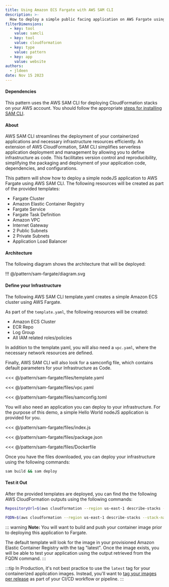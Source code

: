 ```yaml
---
title: Using Amazon ECS Fargate with AWS SAM CLI
description: >-
  How to deploy a simple public facing application on AWS Fargate using AWS SAM CLI
filterDimensions:
  - key: tool
    value: samcli
  - key: tool
    value: cloudformation
  - key: type
    value: pattern
  - key: app
    value: website
authors:
  - jldeen
date: Nov 15 2023
---
```


#### Dependencies

This pattern uses the AWS SAM CLI for deploying CloudFormation stacks on your AWS account.
You should follow the appropriate [steps for installing SAM CLI](https://docs.aws.amazon.com/serverless-application-model/latest/developerguide/install-sam-cli.html).

#### About

AWS SAM CLI streamlines the deployment of your containerized applications and necessary infrastructure resources efficiently. An extension of AWS CloudFormation, SAM CLI simplifies serverless application deployment and management by allowing you to define infrastructure as code. This facilitates version control and reproducibility, simplifying the packaging and deployment of your application code, dependencies, and configurations.

This pattern will show how to deploy a simple nodeJS application to AWS Fargate using AWS SAM CLI. The following resources will be created as part of the provided templates:

- Fargate Cluster
- Amazon Elastic Container Registry
- Fargate Service
- Fargate Task Definition
- Amazon VPC
- Internet Gateway
- 2 Public Subnets
- 2 Private Subnets
- Application Load Balancer

#### Architecture

The following diagram shows the architecture that will be deployed:

!!! @/pattern/sam-fargate/diagram.svg

#### Define your Infrastructure

The following AWS SAM CLI template.yaml creates a simple Amazon ECS cluster using AWS Fargate.

As part of the `template.yaml`, the following resources will be created:

- Amazon ECS Cluster 
- ECR Repo
- Log Group
- All IAM related roles/policies

In addition to the template.yaml, you will also need a `vpc.yaml`, where the necessary network resources are defined.

Finally, AWS SAM CLI will also look for a samconfig file, which contains default parameters for your Infrastructure as Code.

<tabs>

<tab label='template.yaml'>

<<< @/pattern/sam-fargate/files/template.yaml

</tab>

<tab label='vpc.yaml'>

<<< @/pattern/sam-fargate/files/vpc.yaml

</tab>

<tab label='samconfig.toml'>

<<< @/pattern/sam-fargate/files/samconfig.toml

</tab>

</tabs>

You will also need an application you can deploy to your infrastructure. For the purpose of this demo, a simple Hello World nodeJS application is provided for you.

<tabs>

<tab label='index.js'>

<<< @/pattern/sam-fargate/files/index.js

</tab>

<tab label='package.json'>

<<< @/pattern/sam-fargate/files/package.json

</tab>

<tab label='Dockerfile'>

<<< @/pattern/sam-fargate/files/Dockerfile

</tab>

Once you have the files downloaded, you can deploy your infrastructure using the following commands:

```sh
sam build && sam deploy
```

</tabs>

#### Test it Out

After the provided templates are deployed, you can find the the following AWS CloudFormation outputs using the following commands:

```sh
RepositoryUrl=$(aws cloudformation --region us-east-1 describe-stacks --stack-name nodejs-sam --query "Stacks[0].Outputs[?OutputKey=='RepositoryUrl'].OutputValue" --output text) && echo $RepositoryUrl

FQDN=$(aws cloudformation --region us-east-1 describe-stacks --stack-name nodejs-sam --query "Stacks[0].Outputs[?OutputKey=='FQDN'].OutputValue" --output text) && echo $FQDN
```

::: warning
**Note:** You will want to build and push your container image prior to deploying this application to Fargate. 

The default template will look for the image in your provisioned Amazon Elastic Container Registry with the tag "latest". Once the image exists, you will be able to test your application using the output retrieved from the FQDN command. 
:::

:::tip
In Production, it's not best practice to use the `latest` tag for your containerized application images. Instead, you'll want to [tag your images per release](release-container-to-production-task-definition) as part of your CI/CD workflow or pipeline. 
:::

